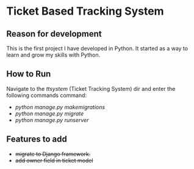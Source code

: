 Ticket Based Tracking System
================================

Reason for development
----------------------
This is the first project I have developed in Python. It started as a way to learn and grow my skills with Python.

How to Run
----------
Navigate to the *ttsystem* (Ticket Tracking System) dir and enter the following commands command: 
 * *python manage.py makemigrations*
 * *python manage.py migrate*
 * *python manage.py runserver*

Features to add
---------------
 * <strike>migrate to Django framework.</strike>
 * <strike>add owner field in ticket model</strike>
 